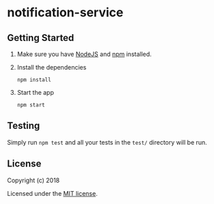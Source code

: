 # notification-service

## Getting Started

1. Make sure you have [NodeJS](https://nodejs.org/) and [npm](https://www.npmjs.com/) installed.
2. Install the dependencies

    ```
    npm install
    ```

3. Start the app

    ```
    npm start
    ```

## Testing

Simply run `npm test` and all your tests in the `test/` directory will be run.

## License

Copyright (c) 2018

Licensed under the [MIT license](LICENSE).

